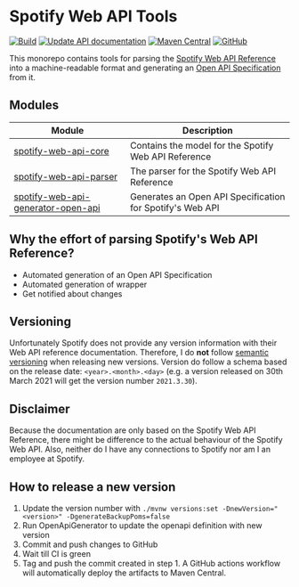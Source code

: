 # Spotify Web API Tools

[![Build](https://github.com/sonallux/spotify-web-api/workflows/Build/badge.svg)](https://github.com/sonallux/spotify-web-api/actions?query=workflow%3ABuild)
[![Update API documentation](https://github.com/sonallux/spotify-web-api/workflows/Update%20API%20documentation/badge.svg)](https://github.com/sonallux/spotify-web-api/actions?query=workflow%3A%22Update+API+documentation%22)
[![Maven Central](https://img.shields.io/maven-central/v/de.sonallux.spotify/spotify-web-api-core.svg?label=Maven%20Central)](https://search.maven.org/artifact/de.sonallux.spotify/spotify-web-api-core)
[![GitHub](https://img.shields.io/github/license/sonallux/spotify-web-api)](https://github.com/sonallux/spotify-web-api/blob/main/LICENSE)

This monorepo contains tools for parsing the [Spotify Web API Reference](https://developer.spotify.com/documentation/web-api/reference-beta) into a machine-readable format and generating an [Open API Specification](https://github.com/OAI/OpenAPI-Specification) from it.

## Modules

| Module | Description |
| --- | --- |
| [spotify-web-api-core](spotify-web-api-core/README.md) | Contains the model for the Spotify Web API Reference | 
| [spotify-web-api-parser](spotify-web-api-parser/README.md) | The parser for the Spotify Web API Reference | 
| [spotify-web-api-generator-open-api](spotify-web-api-generator-open-api/README.md) | Generates an Open API Specification for Spotify's Web API |

## Why the effort of parsing Spotify's Web API Reference?
- Automated generation of an Open API Specification
- Automated generation of wrapper
- Get notified about changes


## Versioning
Unfortunately Spotify does not provide any version information with their Web API reference documentation. Therefore, I do **not** follow [semantic versioning](https://semver.org) when releasing new versions. Version do follow a schema based on the release date: `<year>.<month>.<day>` (e.g. a version released on 30th March 2021 will get the version number `2021.3.30`).

## Disclaimer
Because the documentation are only based on the Spotify Web API Reference, there might be difference to the actual behaviour of the Spotify Web API. Also, neither do I have any connections to Spotify nor am I an employee at Spotify.

## How to release a new version
1. Update the version number with `./mvnw versions:set -DnewVersion="<version>" -DgenerateBackupPoms=false`
2. Run OpenApiGenerator to update the openapi definition with new version
3. Commit and push changes to GitHub
4. Wait till CI is green
5. Tag and push the commit created in step 1. A GitHub actions workflow will automatically deploy the artifacts to Maven Central.

